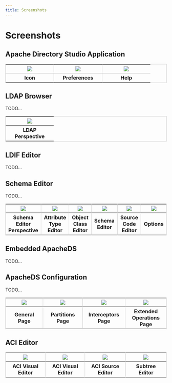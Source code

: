 ```yaml
---
title: Screenshots
---
```


# Screenshots

<script src="static/js/FancyZoom.js" type="text/javascript"></script>
<script src="static/js/FancyZoomHTML.js" type="text/javascript"></script>
<script type="text/javascript">
    window.onload = function()
        { 
            setupZoom();
        }
</script>

<style type="text/css" media="all">
    .screenshot_table
    {
        border: 1px #ccc solid;
        border-left: 0px;
    }
    
    .screenshot_table tr td
    {
        width: 140px;
        text-align: center;
        border-left: 1px #ccc solid;
        padding: 5px;
    }    
    
    .screenshot_table tr th
    {
        font-weight: bold;
        text-align: center;
        border-left: 1px #ccc solid;
    }
</style>

## Apache Directory Studio Application

<center>
    <table class="screenshot_table" cellpadding="0" cellspacing="0">
        <tr>
            <td>
                <img src="screenshots.data/studio-icon_128x128.png" align="absmiddle" border="0">
            </td>
            <td>
                <a href="screenshots.data/LDAPStudioApp_Preferences.png" title="Application - Preferences">
                    <img src="screenshots.data/LDAPStudioApp_Preferences.thumb.png" align="absmiddle" border="0">
                </a>
            </td>
            <td>
                <a href="screenshots.data/LDAPStudioApp_Help.png" title="Application - Help">
                    <img src="screenshots.data/LDAPStudioApp_Help.thumb.png" align="absmiddle" border="0">
                </a>
            </td>
        </tr>
        <tr>
            <th>Icon</th>
            <th>Preferences</th>
            <th>Help</th>
        </tr>
    </table>
</center>


## LDAP Browser

TODO...

<center>
    <table class="screenshot_table" cellpadding="0" cellspacing="0">
        <tr>
            <td>
                <a href="screenshots.data/LDAP_Browser_Plugin.png" title="LDAP Browser - LDAP Perspective">
                    <img src="screenshots.data/LDAP_Browser_Plugin.thumb.png" align="absmiddle" border="0">
                </a>
            </td>
        </tr>
        <tr>
            <th>LDAP Perspective</th>
        </tr>
    </table>
</center>

## LDIF Editor

TODO...

## Schema Editor

TODO...

<center>
    <table class="screenshot_table" cellpadding="0" cellspacing="0">
        <tr>
            <td>
                <a href="screenshots.data/SchemasEditor_Plugin.png" title="Schema Editor - Schema Editor Perspective">
                    <img src="screenshots.data/SchemasEditor_Plugin.thumb.png" align="absmiddle" border="0">
                </a>
            </td>
            <td>
                <a href="screenshots.data/SchemasEditor_AttributeTypeEditor.png" title="Schema Editor - Attribute Type Editor">
                    <img src="screenshots.data/SchemasEditor_AttributeTypeEditor.thumb.png" align="absmiddle" border="0"></a>
                </a>   
            </td>
            <td>
                <a href="screenshots.data/SchemasEditor_ObjectClassEditor.png" title="Schema Editor - Object Class Editor">
                    <img src="screenshots.data/SchemasEditor_ObjectClassEditor.thumb.png" align="absmiddle" border="0">
                </a>
            </td>
            <td>
                <a href="screenshots.data/SchemasEditor_SchemaEditor.png" title="Schema Editor - Schema Editor">
                    <img src="screenshots.data/SchemasEditor_SchemaEditor.thumb.png" align="absmiddle" border="0">
                </a>
            </td>
            <td>
                <a href="screenshots.data/SchemasEditor_SourceCodeEditor.png" title="Schema Editor - Source Code Editor">
                    <img src="screenshots.data/SchemasEditor_SourceCodeEditor.thumb.png" align="absmiddle" border="0">
                </a>
            </td>
            <td>
                <a href="screenshots.data/SchemasEditor_PluginOptions.png" title="Schema Editor - Options">
                    <img src="screenshots.data/SchemasEditor_PluginOptions.thumb.png" align="absmiddle" border="0">
                </a>
            </td>
        </tr>
        <tr>
            <th>Schema Editor Perspective</th>
            <th>Attribute Type Editor</th>
            <th>Object Class Editor</th>
            <th>Schema Editor</th>
            <th>Source Code Editor</th>
            <th>Options</th>
        </tr>
    </table>
</center>

## Embedded ApacheDS

TODO...

## ApacheDS Configuration

TODO...

<center>
    <table class="screenshot_table" cellpadding="0" cellspacing="0">
        <tr>
            <td>
                <a href="screenshots.data/ads_configuration_general.png" title="Apache DS Configuration - General Page">
                    <img src="screenshots.data/ads_configuration_general.thumb.png" align="absmiddle" border="0">
                </a>
            </td>
            <td>
                <a href="screenshots.data/ads_configuration_partitions.png" title="Apache DS Configuration - Partitions Page">
                    <img src="screenshots.data/ads_configuration_partitions.thumb.png" align="absmiddle" border="0">
                </a>
            </td>
            <td>
                <a href="screenshots.data/ads_configuration_interceptors.png" title="Apache DS Configuration - Interceptors Page">
                    <img src="screenshots.data/ads_configuration_interceptors.thumb.png" align="absmiddle" border="0">
                </a>
            </td>
            <td>
                <a href="screenshots.data/ads_configuration_extop.png" title="Apache DS Configuration - Extended Operations Page">
                    <img src="screenshots.data/ads_configuration_extop.thumb.png" align="absmiddle" border="0">
                </a>
            </td>
        </tr>
        <tr>
            <th>General Page</th>
            <th>Partitions Page</th>
            <th>Interceptors Page</th>
            <th>Extended Operations Page</th>
        </tr>
    </table>
</center>

## ACI Editor

<center>
    <table class="screenshot_table" cellpadding="0" cellspacing="0">
        <tr>
            <td>
                <a href="screenshots.data/aci_visual_1.png" title="ACI Editor - Visual Editor">
                    <img src="screenshots.data/aci_visual_1.thumb.png" align="absmiddle" border="0">
                </a>
            </td>
            <td>
                <a href="screenshots.data/aci_visual_2.png" title="ACI Editor - Visual Editor">
                    <img src="screenshots.data/aci_visual_2.thumb.png" align="absmiddle" border="0">
                </a>
            </td>
            <td>
                <a href="screenshots.data/aci_source.png" title="ACI Editor - Source Editor">
                    <img src="screenshots.data/aci_source.thumb.png" align="absmiddle" border="0">
                </a>
            </td>
            <td>
                <a href="screenshots.data/subtree_editor.png" title="ACI Editor - Subtree Editor">
                    <img src="screenshots.data/subtree_editor.thumb.png" align="absmiddle" border="0">
                </a>
            </td>
        </tr>
        <tr>
            <th>ACI Visual Editor</th>
            <th>ACI Visual Editor</th>
            <th>ACI Source Editor</th>
            <th>Subtree Editor</th>
        </tr>
    </table>
</center>